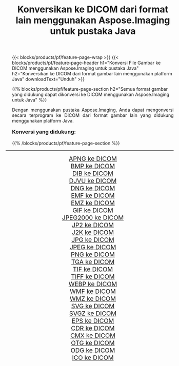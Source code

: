 ﻿---
title: Konversikan ke DICOM dari format lain menggunakan Aspose.Imaging untuk pustaka Java 
weight: 3920
url: /id/java/conversion/to/dicom/ 
lang: id
langdirlevel: 2
locales: zh-hans,ja,it,ru,de,es,fr,nl,id,lt,pl,pt,vi,tr,ko,zh-hant,ar,hi,th,sv,cs,uk,he
description: Menggunakan Aspose.Imaging Anda dapat mengonversi ke DICOM dari format lain menggunakan Java
---

{{< blocks/products/pf/feature-page-wrap >}}
{{< blocks/products/pf/feature-page-header h1="Konversi File Gambar ke DICOM menggunakan Aspose.Imaging untuk pustaka Java" h2="Konversikan ke DICOM dari format gambar lain menggunakan platform Java" downloadText="Unduh" >}}


{{% blocks/products/pf/feature-page-section  h2="Semua format gambar yang didukung dapat dikonversi ke DICOM menggunakan Aspose.Imaging untuk Java" %}}
<p align=justify>Dengan menggunakan pustaka Aspose.Imaging, Anda dapat mengonversi secara terprogram ke DICOM dari format gambar lain yang didukung menggunakan platform Java.</p>
<h3 style="margin-top:16px;">
Konversi yang didukung:
</h3>
{{% /blocks/products/pf/feature-page-section %}}
<div class="container-fluid productfamilypage bg-gray">
    <div class="convertypes bg-gray agp-content section">
        <div class="container">
		<hr style="margin-left:-20px;"/>
		<div class="row other-converters" style="gap: 10px;font-size: 19px;text-align:center;">
		    <div class='col-md-3 other-converter remove-lp remove-rp'><a href="/imaging/id/java/conversion/apng-to-dicom/" style="padding:15px;">APNG ke DICOM</a></div>
<div class='col-md-3 other-converter remove-lp remove-rp'><a href="/imaging/id/java/conversion/bmp-to-dicom/" style="padding:15px;">BMP ke DICOM</a></div>
<div class='col-md-3 other-converter remove-lp remove-rp'><a href="/imaging/id/java/conversion/dib-to-dicom/" style="padding:15px;">DIB ke DICOM</a></div>
<div class='col-md-3 other-converter remove-lp remove-rp'><a href="/imaging/id/java/conversion/djvu-to-dicom/" style="padding:15px;">DJVU ke DICOM</a></div>
<div class='col-md-3 other-converter remove-lp remove-rp'><a href="/imaging/id/java/conversion/dng-to-dicom/" style="padding:15px;">DNG ke DICOM</a></div>
<div class='col-md-3 other-converter remove-lp remove-rp'><a href="/imaging/id/java/conversion/emf-to-dicom/" style="padding:15px;">EMF ke DICOM</a></div>
<div class='col-md-3 other-converter remove-lp remove-rp'><a href="/imaging/id/java/conversion/emz-to-dicom/" style="padding:15px;">EMZ ke DICOM</a></div>
<div class='col-md-3 other-converter remove-lp remove-rp'><a href="/imaging/id/java/conversion/gif-to-dicom/" style="padding:15px;">GIF ke DICOM</a></div>
<div class='col-md-3 other-converter remove-lp remove-rp'><a href="/imaging/id/java/conversion/jpeg2000-to-dicom/" style="padding:15px;">JPEG2000 ke DICOM</a></div>
<div class='col-md-3 other-converter remove-lp remove-rp'><a href="/imaging/id/java/conversion/jp2-to-dicom/" style="padding:15px;">JP2 ke DICOM</a></div>
<div class='col-md-3 other-converter remove-lp remove-rp'><a href="/imaging/id/java/conversion/j2k-to-dicom/" style="padding:15px;">J2K ke DICOM</a></div>
<div class='col-md-3 other-converter remove-lp remove-rp'><a href="/imaging/id/java/conversion/jpg-to-dicom/" style="padding:15px;">JPG ke DICOM</a></div>
<div class='col-md-3 other-converter remove-lp remove-rp'><a href="/imaging/id/java/conversion/jpeg-to-dicom/" style="padding:15px;">JPEG ke DICOM</a></div>
<div class='col-md-3 other-converter remove-lp remove-rp'><a href="/imaging/id/java/conversion/png-to-dicom/" style="padding:15px;">PNG ke DICOM</a></div>
<div class='col-md-3 other-converter remove-lp remove-rp'><a href="/imaging/id/java/conversion/tga-to-dicom/" style="padding:15px;">TGA ke DICOM</a></div>
<div class='col-md-3 other-converter remove-lp remove-rp'><a href="/imaging/id/java/conversion/tif-to-dicom/" style="padding:15px;">TIF ke DICOM</a></div>
<div class='col-md-3 other-converter remove-lp remove-rp'><a href="/imaging/id/java/conversion/tiff-to-dicom/" style="padding:15px;">TIFF ke DICOM</a></div>
<div class='col-md-3 other-converter remove-lp remove-rp'><a href="/imaging/id/java/conversion/webp-to-dicom/" style="padding:15px;">WEBP ke DICOM</a></div>
<div class='col-md-3 other-converter remove-lp remove-rp'><a href="/imaging/id/java/conversion/wmf-to-dicom/" style="padding:15px;">WMF ke DICOM</a></div>
<div class='col-md-3 other-converter remove-lp remove-rp'><a href="/imaging/id/java/conversion/wmz-to-dicom/" style="padding:15px;">WMZ ke DICOM</a></div>
<div class='col-md-3 other-converter remove-lp remove-rp'><a href="/imaging/id/java/conversion/svg-to-dicom/" style="padding:15px;">SVG ke DICOM</a></div>
<div class='col-md-3 other-converter remove-lp remove-rp'><a href="/imaging/id/java/conversion/svgz-to-dicom/" style="padding:15px;">SVGZ ke DICOM</a></div>
<div class='col-md-3 other-converter remove-lp remove-rp'><a href="/imaging/id/java/conversion/eps-to-dicom/" style="padding:15px;">EPS ke DICOM</a></div>
<div class='col-md-3 other-converter remove-lp remove-rp'><a href="/imaging/id/java/conversion/cdr-to-dicom/" style="padding:15px;">CDR ke DICOM</a></div>
<div class='col-md-3 other-converter remove-lp remove-rp'><a href="/imaging/id/java/conversion/cmx-to-dicom/" style="padding:15px;">CMX ke DICOM</a></div>
<div class='col-md-3 other-converter remove-lp remove-rp'><a href="/imaging/id/java/conversion/otg-to-dicom/" style="padding:15px;">OTG ke DICOM</a></div>
<div class='col-md-3 other-converter remove-lp remove-rp'><a href="/imaging/id/java/conversion/odg-to-dicom/" style="padding:15px;">ODG ke DICOM</a></div>
<div class='col-md-3 other-converter remove-lp remove-rp'><a href="/imaging/id/java/conversion/ico-to-dicom/" style="padding:15px;">ICO ke DICOM</a></div>
                </div>
        </div>
    </div>
</div>
<br/>

